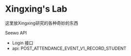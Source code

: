 # Xingxing's Lab
这里放Xingxing研究的各种奇妙的东西

Seewo API
- Login 接口
- api: POST_ATTENDANCE_EVENT_V1_RECORD_STUDENT
